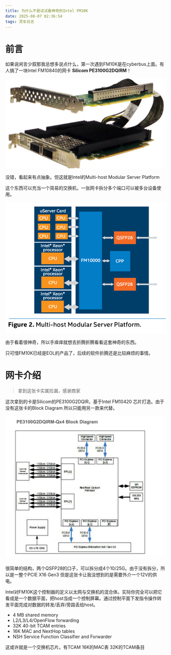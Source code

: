 ```yaml
---
title: 为什么不是试试看神奇的Intel FM10K
date: 2025-08-07 02:36:54
tags: 灵车日志
---
```


# 前言

如果说闲言少叙那我总想多说点什么，第一次遇到FM10K是在cyberbus上面。有人搞了一块Intel FM10840的网卡 **Silicom PE3100G2DQIRM**！

![](../img/image-20250807024139021.png)

没错，看起来有点抽象。但这就是Intel的Multi-host Modular Server Platform

这个东西可以充当一个简易的交换机，一张网卡拆分多个端口可以被多台设备使用。

![](../img/image-20250807024253740.png)

由于看着很神奇，所以手痒痒就想去折腾折腾看看这套神奇的东西。

只可惜FM10K已经是EOL的产品了，后续的软件折腾还是比较麻烦的事情。

# 网卡介绍

> 拿到这张卡实属捡漏，感谢商家

这次拿到的卡是Silicom的PE3100G2DQIR，基于Intel FM10420 芯片打造。由于没有这张卡的Block Diagram 所以只能用另一款来代替。

![](../img/image-20250807025548532.png)

很简单的结构，两个QSFP28的口子，可以拆分成4个10/25G。由于没有拆分，所以是一整个PCIE X16 Gen3 但是这张卡让我没想到的是需要外介一个12V的供电。

Intel对FM10K这个控制器的定义以太网与交换机的混合体。实际你完全可以把它看成是一个数据平面，把host当成一个控制屏幕。通过控制平面下发指令操作转发平面完成对数据的转发/丢弃/旁路丢给host。

- 4 MB shared memory 
- L2/L3/L4/OpenFlow forwarding
- 32K 40-bit TCAM entries 
- 16K MAC and NextHop tables 
- NSH Service Function Classifier and Forwarder

这或许就是一个交换机芯片。有TCAM 16K的MAC表 32K的TCAM条目

